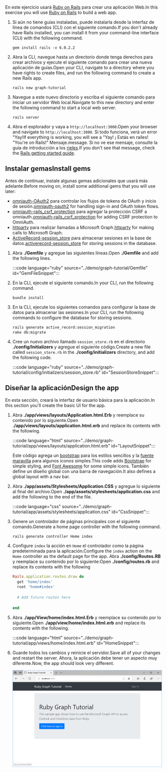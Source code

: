 <!-- markdownlint-disable MD002 MD041 -->

<span data-ttu-id="bed56-101">En este ejercicio usará [Ruby on Rails](https://rubyonrails.org/) para crear una aplicación Web.</span><span class="sxs-lookup"><span data-stu-id="bed56-101">In this exercise you will use [Ruby on Rails](https://rubyonrails.org/) to build a web app.</span></span>

1. <span data-ttu-id="bed56-102">Si aún no tiene guías instaladas, puede instalarla desde la interfaz de línea de comandos (CLI) con el siguiente comando.</span><span class="sxs-lookup"><span data-stu-id="bed56-102">If you don't already have Rails installed, you can install it from your command-line interface (CLI) with the following command.</span></span>

    ```Shell
    gem install rails -v 6.0.2.2
    ```

1. <span data-ttu-id="bed56-103">Abra la CLI, navegue hasta un directorio donde tenga derechos para crear archivos y ejecute el siguiente comando para crear una nueva aplicación de guías.</span><span class="sxs-lookup"><span data-stu-id="bed56-103">Open your CLI, navigate to a directory where you have rights to create files, and run the following command to create a new Rails app.</span></span>

    ```Shell
    rails new graph-tutorial
    ```

1. <span data-ttu-id="bed56-104">Navegue a este nuevo directorio y escriba el siguiente comando para iniciar un servidor Web local.</span><span class="sxs-lookup"><span data-stu-id="bed56-104">Navigate to this new directory and enter the following command to start a local web server.</span></span>

    ```Shell
    rails server
    ```

1. <span data-ttu-id="bed56-105">Abra el explorador y vaya a `http://localhost:3000`.</span><span class="sxs-lookup"><span data-stu-id="bed56-105">Open your browser and navigate to `http://localhost:3000`.</span></span> <span data-ttu-id="bed56-106">Si todo funciona, verá un error "Yay!</span><span class="sxs-lookup"><span data-stu-id="bed56-106">If everything is working, you will see a "Yay!</span></span> <span data-ttu-id="bed56-107">¡ Estás en raíles! "</span><span class="sxs-lookup"><span data-stu-id="bed56-107">You're on Rails!"</span></span> <span data-ttu-id="bed56-108">Mensaje.</span><span class="sxs-lookup"><span data-stu-id="bed56-108">message.</span></span> <span data-ttu-id="bed56-109">Si no ve ese mensaje, consulte la guía de introducción a los [rieles](http://guides.rubyonrails.org/).</span><span class="sxs-lookup"><span data-stu-id="bed56-109">If you don't see that message, check the [Rails getting started guide](http://guides.rubyonrails.org/).</span></span>

## <a name="install-gems"></a><span data-ttu-id="bed56-110">Instalar gemas</span><span class="sxs-lookup"><span data-stu-id="bed56-110">Install gems</span></span>

<span data-ttu-id="bed56-111">Antes de continuar, instale algunas gemas adicionales que usará más adelante:</span><span class="sxs-lookup"><span data-stu-id="bed56-111">Before moving on, install some additional gems that you will use later:</span></span>

- <span data-ttu-id="bed56-112">[omniauth-OAuth2](https://github.com/omniauth/omniauth-oauth2) para controlar los flujos de tokens de OAuth y inicio de sesión.</span><span class="sxs-lookup"><span data-stu-id="bed56-112">[omniauth-oauth2](https://github.com/omniauth/omniauth-oauth2) for handling sign-in and OAuth token flows.</span></span>
- <span data-ttu-id="bed56-113">[omniauth-rails_csrf_protection](https://github.com/cookpad/omniauth-rails_csrf_protection) para agregar la protección CSRF a omniauth.</span><span class="sxs-lookup"><span data-stu-id="bed56-113">[omniauth-rails_csrf_protection](https://github.com/cookpad/omniauth-rails_csrf_protection) for adding CSRF protection to OmniAuth.</span></span>
- <span data-ttu-id="bed56-114">[httparty](https://github.com/jnunemaker/httparty) para realizar llamadas a Microsoft Graph.</span><span class="sxs-lookup"><span data-stu-id="bed56-114">[httparty](https://github.com/jnunemaker/httparty) for making calls to Microsoft Graph.</span></span>
- <span data-ttu-id="bed56-115">[ActiveRecord-session_store](https://github.com/rails/activerecord-session_store) para almacenar sesiones en la base de datos.</span><span class="sxs-lookup"><span data-stu-id="bed56-115">[activerecord-session_store](https://github.com/rails/activerecord-session_store) for storing sessions in the database.</span></span>

1. <span data-ttu-id="bed56-116">Abra **./Gemfile** y agregue las siguientes líneas.</span><span class="sxs-lookup"><span data-stu-id="bed56-116">Open **./Gemfile** and add the following lines.</span></span>

    :::code language="ruby" source="../demo/graph-tutorial/Gemfile" id="GemFileSnippet":::

1. <span data-ttu-id="bed56-117">En la CLI, ejecute el siguiente comando.</span><span class="sxs-lookup"><span data-stu-id="bed56-117">In your CLI, run the following command.</span></span>

    ```Shell
    bundle install
    ```

1. <span data-ttu-id="bed56-118">En la CLI, ejecute los siguientes comandos para configurar la base de datos para almacenar las sesiones.</span><span class="sxs-lookup"><span data-stu-id="bed56-118">In your CLI, run the following commands to configure the database for storing sessions.</span></span>

    ```Shell
    rails generate active_record:session_migration
    rake db:migrate
    ```

1. <span data-ttu-id="bed56-119">Cree un nuevo archivo llamado `session_store.rb` en el directorio **./config/Initializers** y agregue el siguiente código.</span><span class="sxs-lookup"><span data-stu-id="bed56-119">Create a new file called `session_store.rb` in the **./config/initializers** directory, and add the following code.</span></span>

    :::code language="ruby" source="../demo/graph-tutorial/config/initializers/session_store.rb" id="SessionStoreSnippet":::

## <a name="design-the-app"></a><span data-ttu-id="bed56-120">Diseñar la aplicación</span><span class="sxs-lookup"><span data-stu-id="bed56-120">Design the app</span></span>

<span data-ttu-id="bed56-121">En esta sección, creará la interfaz de usuario básica para la aplicación.</span><span class="sxs-lookup"><span data-stu-id="bed56-121">In this section you'll create the basic UI for the app.</span></span>

1. <span data-ttu-id="bed56-122">Abra **./app/views/layouts/Application.html.Erb** y reemplace su contenido por lo siguiente.</span><span class="sxs-lookup"><span data-stu-id="bed56-122">Open **./app/views/layouts/application.html.erb** and replace its contents with the following.</span></span>

    :::code language="html" source="../demo/graph-tutorial/app/views/layouts/application.html.erb" id="LayoutSnippet":::

    <span data-ttu-id="bed56-123">Este código agrega un [bootstrap](http://getbootstrap.com/) para los estilos sencillos y la [fuente maravilla](https://fontawesome.com/) para algunos iconos simples.</span><span class="sxs-lookup"><span data-stu-id="bed56-123">This code adds [Bootstrap](http://getbootstrap.com/) for simple styling, and [Font Awesome](https://fontawesome.com/) for some simple icons.</span></span> <span data-ttu-id="bed56-124">También define un diseño global con una barra de navegación.</span><span class="sxs-lookup"><span data-stu-id="bed56-124">It also defines a global layout with a nav bar.</span></span>

1. <span data-ttu-id="bed56-125">Abra **./app/assets/Stylesheets/Application.CSS** y agregue lo siguiente al final del archivo.</span><span class="sxs-lookup"><span data-stu-id="bed56-125">Open **./app/assets/stylesheets/application.css** and add the following to the end of the file.</span></span>

    :::code language="css" source="../demo/graph-tutorial/app/assets/stylesheets/application.css" id="CssSnippet":::

1. <span data-ttu-id="bed56-126">Genere un controlador de páginas principales con el siguiente comando.</span><span class="sxs-lookup"><span data-stu-id="bed56-126">Generate a home page controller with the following command.</span></span>

    ```Shell
    rails generate controller Home index
    ```

1. <span data-ttu-id="bed56-127">Configure `index` la acción en `Home` el controlador como la página predeterminada para la aplicación.</span><span class="sxs-lookup"><span data-stu-id="bed56-127">Configure the `index` action on the `Home` controller as the default page for the app.</span></span> <span data-ttu-id="bed56-128">Abra **./config/Routes.RB** y reemplace su contenido por lo siguiente:</span><span class="sxs-lookup"><span data-stu-id="bed56-128">Open **./config/routes.rb** and replace its contents with the following</span></span>

    ```ruby
    Rails.application.routes.draw do
      get 'home/index'
      root 'home#index'

      # Add future routes here

    end
    ```

1. <span data-ttu-id="bed56-129">Abra **./app/View/home/index.html.Erb** y reemplace su contenido por lo siguiente.</span><span class="sxs-lookup"><span data-stu-id="bed56-129">Open **./app/view/home/index.html.erb** and replace its contents with the following.</span></span>

    :::code language="html" source="../demo/graph-tutorial/app/views/home/index.html.erb" id="HomeSnippet":::

1. <span data-ttu-id="bed56-130">Guarde todos los cambios y reinicie el servidor.</span><span class="sxs-lookup"><span data-stu-id="bed56-130">Save all of your changes and restart the server.</span></span> <span data-ttu-id="bed56-131">Ahora, la aplicación debe tener un aspecto muy diferente.</span><span class="sxs-lookup"><span data-stu-id="bed56-131">Now, the app should look very different.</span></span>

    ![Una captura de pantalla de la Página principal rediseñada](./images/create-app-01.png)
